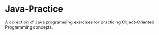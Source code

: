 # Java-Practice
A collection of Java programming exercises for practicing Object-Oriented Programming concepts.
